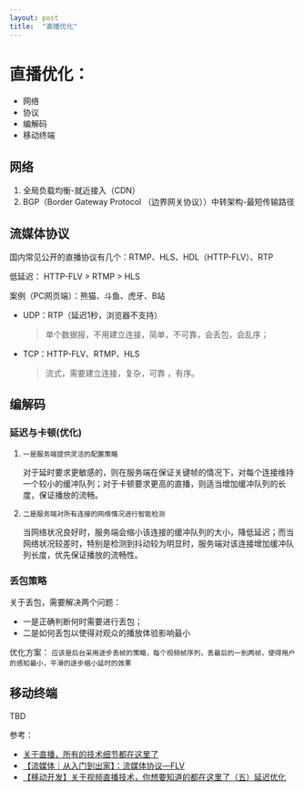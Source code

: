 ```yaml
---
layout: post
title:  "直播优化"
---
```


# 直播优化：

- 网络
- 协议
- 编解码
- 移动终端

## 网络

1. 全局负载均衡-就近接入（CDN）
2. BGP（Border Gateway Protocol （边界网关协议））中转架构-最短传输路径

## 流媒体协议

国内常见公开的直播协议有几个：RTMP、HLS、HDL（HTTP-FLV）、RTP

低延迟：
HTTP-FLV > RTMP > HLS

案例（PC网页端）：熊猫、斗鱼、虎牙、B站

- UDP：RTP（延迟1秒，浏览器不支持）
  >单个数据报，不用建立连接，简单，不可靠，会丢包，会乱序；

- TCP：HTTP-FLV、RTMP、HLS
  >流式，需要建立连接，复杂，可靠 ，有序。


## 编解码

### 延迟与卡顿(优化)

1. `一是服务端提供灵活的配置策略`

   对于延时要求更敏感的，则在服务端在保证关键帧的情况下，对每个连接维持一个较小的缓冲队列；对于卡顿要求更高的直播，则适当增加缓冲队列的长度，保证播放的流畅。

2. `二是服务端对所有连接的网络情况进行智能检测`

   当网络状况良好时，服务端会缩小该连接的缓冲队列的大小，降低延迟；而当网络状况较差时，特别是检测到抖动较为明显时，服务端对该连接增加缓冲队列长度，优先保证播放的流畅性。

### 丢包策略
关于丢包，需要解决两个问题：
- 一是正确判断何时需要进行丢包；
- 二是如何丢包以使得对观众的播放体验影响最小

优化方案：
`应该是后台采用逐步丢帧的策略，每个视频帧序列，丢最后的一到两帧，使得用户的感知最小，平滑的逐步缩小延时的效果`

## 移动终端
TBD


参考：
- [关于直播，所有的技术细节都在这里了](http://blog.ucloud.cn/?p=694)
- [【流媒体｜从入门到出家】：流媒体协议—FLV](http://www.10tiao.com/html/715/201612/2666574348/1.html)
- [【移动开发】关于视频直播技术，你想要知道的都在这里了（五）延迟优化](http://www.jianshu.com/p/753bb974582f)